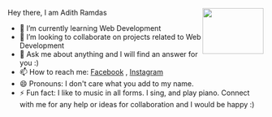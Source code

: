 Hey there, I am Adith Ramdas
<img src="https://user-images.githubusercontent.com/68638084/140784917-5dd72146-531e-4c3d-aff8-958340b9d257.gif" width="120" height="90" align="right"/>
- 🌱 I’m currently learning Web Development 
- 👯 I’m looking to collaborate on projects related to Web Development
- 💬 Ask me about anything and I will find an answer for you :) 
- 📫 How to reach me: [Facebook](https://www.facebook.com/adit.ramdas) , [Instagram](https://www.instagram.com/aditramdas/)
- 😄 Pronouns: I don't care what you add to my name.
- ⚡ Fun fact: I like to music in all forms. I sing, and play piano. Connect with me for any help or ideas for collaboration and I would be happy :)



